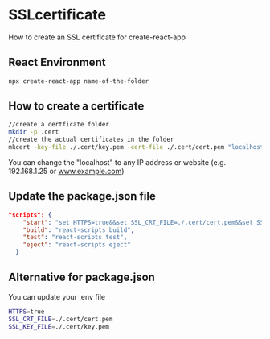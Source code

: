 # SSLcertificate
How to create an SSL certificate for create-react-app 

## React Environment
```bash
npx create-react-app name-of-the-folder
```

## How to create a certificate
```bash
//create a certficate folder
mkdir -p .cert
//create the actual certificates in the folder 
mkcert -key-file ./.cert/key.pem -cert-file ./.cert/cert.pem "localhost"
```
You can change the "localhost" to any IP address or website (e.g. 192.168.1.25 or www.example.com)

## Update the package.json file
```json
"scripts": {
    "start": "set HTTPS=true&&set SSL_CRT_FILE=./.cert/cert.pem&&set SSL_KEY_FILE=./cert/key.pem&&react-scripts start",
    "build": "react-scripts build",
    "test": "react-scripts test",
    "eject": "react-scripts eject"
  }
```

## Alternative for package.json
You can update your .env file
```bash
HTTPS=true
SSL_CRT_FILE=./.cert/cert.pem
SSL_KEY_FILE=./.cert/key.pem
```
